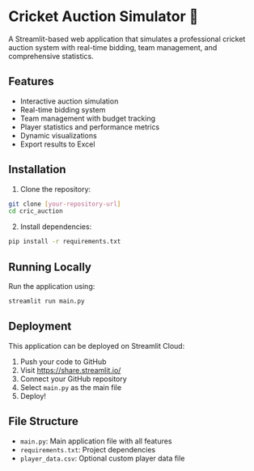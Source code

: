 # Cricket Auction Simulator 🏏

A Streamlit-based web application that simulates a professional cricket auction system with real-time bidding, team management, and comprehensive statistics.

## Features

- Interactive auction simulation
- Real-time bidding system
- Team management with budget tracking
- Player statistics and performance metrics
- Dynamic visualizations
- Export results to Excel

## Installation

1. Clone the repository:
```bash
git clone [your-repository-url]
cd cric_auction
```

2. Install dependencies:
```bash
pip install -r requirements.txt
```

## Running Locally

Run the application using:
```bash
streamlit run main.py
```

## Deployment

This application can be deployed on Streamlit Cloud:

1. Push your code to GitHub
2. Visit https://share.streamlit.io/
3. Connect your GitHub repository
4. Select `main.py` as the main file
5. Deploy!

## File Structure

- `main.py`: Main application file with all features
- `requirements.txt`: Project dependencies
- `player_data.csv`: Optional custom player data file
